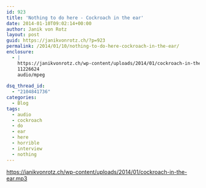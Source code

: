 ```yaml
---
id: 923
title: 'Nothing to do here - Cockroach in the ear'
date: 2014-01-10T09:02:14+00:00
author: Janik von Rotz
layout: post
guid: https://janikvonrotz.ch/?p=923
permalink: /2014/01/10/nothing-to-do-here-cockroach-in-the-ear/
enclosure:
  - |
    https://janikvonrotz.ch/wp-content/uploads/2014/01/cockroach-in-the-ear.mp3
    11226624
    audio/mpeg
    
dsq_thread_id:
  - "2104841736"
categories:
  - Blog
tags:
  - audio
  - cockroach
  - do
  - ear
  - here
  - horrible
  - interview
  - nothing
---
```

https://janikvonrotz.ch/wp-content/uploads/2014/01/cockroach-in-the-ear.mp3